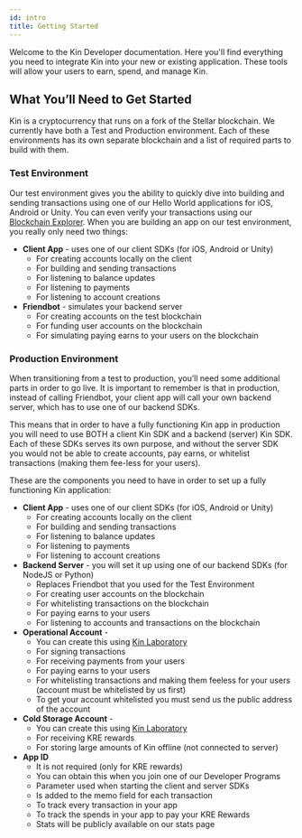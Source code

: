```yaml
---
id: intro
title: Getting Started
---
```


Welcome to the Kin Developer documentation. Here you'll find everything you need to integrate Kin into your new or existing application.  These tools will allow your users to earn, spend, and manage Kin.

## What You’ll Need to Get Started

Kin is a cryptocurrency that runs on a fork of the Stellar blockchain.  We currently have both a Test and Production environment.  Each of these environments has its own separate blockchain and a list of required parts to build with them.

### Test Environment

Our test environment gives you the ability to quickly dive into building and sending transactions using one of our Hello World applications for iOS, Android or Unity.  You can even verify your transactions using our [Blockchain Explorer](https://kin.org/blockchainExplorer).  When you are building an app on our test environment, you really only need two things:

* __Client App__ - uses one of our client SDKs (for iOS, Android or Unity)
  * For creating accounts locally on the client
  * For building and sending transactions
  * For listening to balance updates
  * For listening to payments
  * For listening to account creations
* __Friendbot__ - simulates your backend server
  * For creating accounts on the test blockchain
  * For funding user accounts on the blockchain
  * For simulating paying earns to your users on the blockchain

### Production Environment

When transitioning from a test to production, you’ll need some additional parts in order to go live. It is important to remember is that in production, instead of calling Friendbot, your client app will call your own backend server, which has to use one of our backend SDKs.

This means that in order to have a fully functioning Kin app in production you will need to use BOTH a client Kin SDK and a backend (server) Kin SDK.  Each of these SDKs serves its own purpose, and without the server SDK you would not be able to create accounts, pay earns,  or whitelist transactions (making them fee-less for your users).

These are the components you need to have in order to set up a fully functioning Kin application:

* __Client App__ - uses one of our client SDKs (for iOS, Android or Unity)
  * For creating accounts locally on the client
  * For building and sending transactions
  * For listening to balance updates
  * For listening to payments
  * For listening to account creations
* __Backend Server__ - you will set it up using one of our backend SDKs (for NodeJS or Python)
  * Replaces Friendbot that you used for the Test Environment
  * For creating user accounts on the blockchain
  * For whitelisting transactions on the blockchain
  * For paying earns to your users
  * For listening to accounts and transactions on the blockchain
* __Operational Account__ - 
  * You can create this using [Kin Laboratory](https://laboratory.kin.org/)
  * For signing transactions
  * For receiving payments from your users
  * For paying earns to your users
  * For whitelisting transactions and making them feeless for your users (account must be whitelisted by us first)
  * To get your account whitelisted you must send us the public address of the account
* __Cold Storage Account__ -
  * You can create this using [Kin Laboratory](https://laboratory.kin.org/)
  * For receiving KRE rewards
  * For storing large amounts of Kin offline (not connected to server)
* __App ID__
  * It is not required (only for KRE rewards)
  * You can obtain this when you join one of our Developer Programs
  * Parameter used when starting the client and server SDKs
  * Is added to the memo field for each transaction
  * To track every transaction in your app
  * To track the spends in your app to pay your KRE Rewards
  * Stats will be publicly available on our stats page

  


